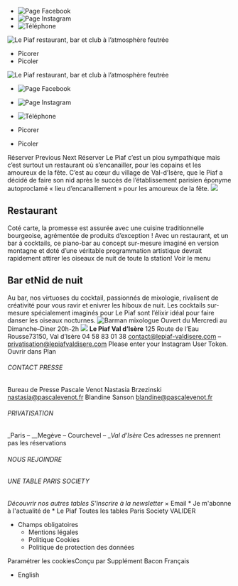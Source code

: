   * ![Page Facebook](https://lepiaf-restaurant.com/wp-content/uploads/2021/04/Sans-titre-1_0004_picto_0010_RS_picto_insta_bleu-copie-6.png)
  * ![Page Instagram](https://lepiaf-restaurant.com/wp-content/uploads/2021/04/Sans-titre-1_0008_picto_0006_RS_picto_insta_bleu-copie-7.png)
  * ![Téléphone](https://lepiaf-restaurant.com/wp-content/uploads/2021/04/Sans-titre-1_0003_picto_0011_RS_picto_insta_bleu-copie-5.png)


![Le Piaf restaurant, bar et club à l’atmosphère feutrée](https://lepiaf-restaurant.com/wp-content/uploads/2021/04/Piaf_Logo_corpo-black-1.png)
  * Picorer
  * Picoler


![Le Piaf restaurant, bar et club à l’atmosphère feutrée](https://lepiaf-restaurant.com/wp-content/uploads/2021/04/Piaf_Logo_corpo-black-1.png)
  * ![Page Facebook](https://lepiaf-restaurant.com/wp-content/uploads/2021/04/Sans-titre-1_0004_picto_0010_RS_picto_insta_bleu-copie-6.png)
  * ![Page Instagram](https://lepiaf-restaurant.com/wp-content/uploads/2021/04/Sans-titre-1_0008_picto_0006_RS_picto_insta_bleu-copie-7.png)
  * ![Téléphone](https://lepiaf-restaurant.com/wp-content/uploads/2021/04/Sans-titre-1_0003_picto_0011_RS_picto_insta_bleu-copie-5.png)


  * Picorer
  * Picoler


Réserver
Previous Next
Réserver
Le Piaf c’est un piou sympathique mais c’est surtout un restaurant où s’encanailler, pour les copains et les amoureux de la fête. C’est au cœur du village de Val-d’Isère, que le Piaf a décidé de faire son nid après le succès de l’établissement parisien éponyme autoproclamé « lieu d’encanaillement » pour les amoureux de la fête.
![](https://lepiaf-restaurant.com/wp-content/uploads/2021/04/Sans-titre-1_0001_Melanie-Denizot-Le-Piaf-018-min-min.jpg)
## Restaurant
Coté carte, la promesse est assurée avec une cuisine traditionnelle bourgeoise, agrémentée de produits d’exception !
Avec un restaurant, et un bar à cocktails, ce piano-bar au concept sur-mesure imaginé en version montagne et doté d’une véritable programmation artistique devrait rapidement attirer les oiseaux de nuit de toute la station!
Voir le menu
## Bar etNid de nuit
Au bar, nos virtuoses du cocktail, passionnés de mixologie, rivalisent de créativité pour vous ravir et enivrer les hiboux de nuit. Les cocktails sur-mesure spécialement imaginés pour Le Piaf sont l’élixir idéal pour faire danser les oiseaux nocturnes. 
![Barman mixologue](https://lepiaf-restaurant.com/wp-content/uploads/2021/04/Sans-titre-1_0000_DSC09188-min-min-683x1024.jpg)
Ouvert du Mercredi au Dimanche–Diner 20h-2h
![](https://lepiaf-restaurant.com/wp-content/uploads/2021/04/Carré-bordeaux-sans-écriture-1024x1024.png)
**Le Piaf Val d’Isère**
125 Route de l’Eau Rousse73150, Val d’Isère
04 58 83 01 38
contact@lepiaf-valdisere.com
–
privatisation@lepiafvaldisere.com
Please enter your Instagram User Token. 
Ouvrir dans Plan
###### CONTACT PRESSE
Bureau de Presse Pascale Venot Nastasia Brzezinski nastasia@pascalevenot.fr
Blandine Sanson blandine@pascalevenot.fr
###### PRIVATISATION
_Paris – __Megève – Courchevel – __Val d’Isère_ Ces adresses ne prennent pas les réservations
###### NOUS REJOINDRE
###### UNE TABLE PARIS SOCIETY
_Découvrir nos autres tables_
_S'inscrire à la newsletter_
×
Email
*
Je m'abonne à l'actualité de *
Le Piaf
Toutes les tables Paris Society
VALIDER
* Champs obligatoires
  * Mentions légales
  * Politique Cookies
  * Politique de protection des données


Paramétrer les cookiesConçu par Supplément Bacon
Français
  * English


